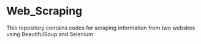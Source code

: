 # Web_Scraping
This repository contains codes for scraping information from two websites using BeautifulSoup and Selenium

